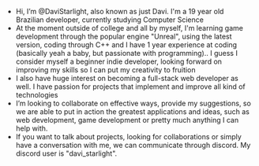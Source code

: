 - Hi, I’m @DaviStarlight, also known as just Davi. I'm a 19 year old Brazilian developer, currently studying Computer Science
- At the moment outside of college and all by myself, I'm learning game development through the popular engine "Unreal", using the latest version, coding through C++ and I have 1 year experience at coding (basically yeah a baby, but passionate with programming).. I guess I consider myself a beginner indie developer, looking forward on improving my skills so I can put my creativity to fruition
- I also have huge interest on becoming a full-stack web developer as well. I have passion for projects that implement and improve all kind of technologies
- I’m looking to collaborate on effective ways, provide my suggestions, so we are able to put in action the greatest applications and ideas, such as web development, game development or pretty much anything I can help with.
- If you want to talk about projects, looking for collaborations or simply have a conversation with me, we can communicate through discord. My discord user is "davi_starlight".
